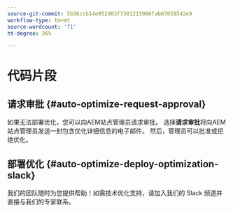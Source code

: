 ```yaml
---
source-git-commit: 5b36ccb14e952d03f7301215986fab07858542e9
workflow-type: tm+mt
source-wordcount: '71'
ht-degree: 36%

---
```

# 代码片段

## 请求审批 {#auto-optimize-request-approval}

如果无法部署优化，您可以向AEM站点管理员请求审批。 选择&#x200B;**请求审批**&#x200B;将向AEM站点管理员发送一封包含优化详细信息的电子邮件。 然后，管理员可以批准或拒绝优化。

## 部署优化 {#auto-optimize-deploy-optimization-slack}

我们的团队随时为您提供帮助！如需技术优化支持，请加入我们的 Slack 频道并直接与我们的专家联系。
